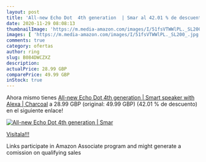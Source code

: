 ```yaml
---
layout: post
title: 'All-new Echo Dot  4th generation  | Smar al 42.01 % de descuento'
date: 2020-11-29 08:08:13
thumbnailImage: 'https://m.media-amazon.com/images/I/51fsVTWWlPL._SL200_.jpg'
images: [ 'https://m.media-amazon.com/images/I/51fsVTWWlPL._SL200_.jpg' ]
comments: true
category: ofertas
author: ring
slug: B084DWCZXZ
description:
actualPrice: 28.99 GBP
comparePrice: 49.99 GBP
inStock: true
---
```


Ahora mismo tienes [All-new Echo Dot  4th generation  | Smart speaker with Alexa | Charcoal](https://www.amazon.co.uk/dp/B084DWCZXZ/?tag=tolees0a-21) a 28.99 GBP (original: 49.99 GBP) (42.01 %  de descuento) en el siguiente enlace!

[![All-new Echo Dot  4th generation  | Smar](https://m.media-amazon.com/images/I/51fsVTWWlPL._SL200_.jpg)](https://www.amazon.co.uk/dp/B084DWCZXZ/?tag=tolees0a-21)

[Visítala!!!](https://www.amazon.co.uk/dp/B084DWCZXZ/?tag=tolees0a-21)

Links participate in Amazon Associate program and might generate a comission on qualifying sales
